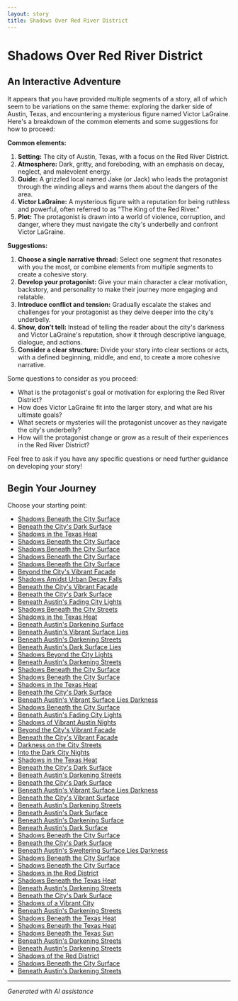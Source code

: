 ```yaml
---
layout: story
title: Shadows Over Red River District
---
```


# Shadows Over Red River District

## An Interactive Adventure

It appears that you have provided multiple segments of a story, all of which seem to be variations on the same theme: exploring the darker side of Austin, Texas, and encountering a mysterious figure named Victor LaGraine. Here's a breakdown of the common elements and some suggestions for how to proceed:

**Common elements:**

1. **Setting:** The city of Austin, Texas, with a focus on the Red River District.
2. **Atmosphere:** Dark, gritty, and foreboding, with an emphasis on decay, neglect, and malevolent energy.
3. **Guide:** A grizzled local named Jake (or Jack) who leads the protagonist through the winding alleys and warns them about the dangers of the area.
4. **Victor LaGraine:** A mysterious figure with a reputation for being ruthless and powerful, often referred to as "The King of the Red River."
5. **Plot:** The protagonist is drawn into a world of violence, corruption, and danger, where they must navigate the city's underbelly and confront Victor LaGraine.

**Suggestions:**

1. **Choose a single narrative thread:** Select one segment that resonates with you the most, or combine elements from multiple segments to create a cohesive story.
2. **Develop your protagonist:** Give your main character a clear motivation, backstory, and personality to make their journey more engaging and relatable.
3. **Introduce conflict and tension:** Gradually escalate the stakes and challenges for your protagonist as they delve deeper into the city's underbelly.
4. **Show, don't tell:** Instead of telling the reader about the city's darkness and Victor LaGraine's reputation, show it through descriptive language, dialogue, and actions.
5. **Consider a clear structure:** Divide your story into clear sections or acts, with a defined beginning, middle, and end, to create a more cohesive narrative.

Some questions to consider as you proceed:

* What is the protagonist's goal or motivation for exploring the Red River District?
* How does Victor LaGraine fit into the larger story, and what are his ultimate goals?
* What secrets or mysteries will the protagonist uncover as they navigate the city's underbelly?
* How will the protagonist change or grow as a result of their experiences in the Red River District?

Feel free to ask if you have any specific questions or need further guidance on developing your story!

## Begin Your Journey

Choose your starting point:

* [Shadows Beneath the City Surface](/stories/1)
* [Beneath the City's Dark Surface](/stories/10)
* [Shadows in the Texas Heat](/stories/11)
* [Shadows Beneath the City Surface](/stories/12)
* [Shadows Beneath the City Surface](/stories/13)
* [Shadows Beneath the City Surface](/stories/14)
* [Shadows Beneath the City Surface](/stories/15)
* [Beyond the City's Vibrant Facade](/stories/16)
* [Shadows Amidst Urban Decay Falls](/stories/17)
* [Beneath the City's Vibrant Facade](/stories/18)
* [Beneath the City's Dark Surface](/stories/19)
* [Beneath Austin's Fading City Lights](/stories/20)
* [Shadows Beneath the City Streets](/stories/21)
* [Shadows in the Texas Heat](/stories/22)
* [Beneath Austin's Darkening Surface](/stories/23)
* [Beneath Austin's Vibrant Surface Lies](/stories/24)
* [Beneath Austin's Darkening Streets](/stories/25)
* [Beneath Austin's Dark Surface Lies](/stories/26)
* [Shadows Beyond the City Lights](/stories/27)
* [Beneath Austin's Darkening Streets](/stories/28)
* [Shadows Beneath the City Surface](/stories/29)
* [Shadows Beneath the City Surface](/stories/30)
* [Shadows in the Texas Heat](/stories/31)
* [Beneath the City's Dark Surface](/stories/32)
* [Beneath Austin's Vibrant Surface Lies Darkness](/stories/33)
* [Shadows Beneath the City Surface](/stories/34)
* [Beneath Austin's Fading City Lights](/stories/35)
* [Shadows of Vibrant Austin Nights](/stories/36)
* [Beyond the City's Vibrant Facade](/stories/37)
* [Beneath the City's Vibrant Facade](/stories/38)
* [Darkness on the City Streets](/stories/39)
* [Into the Dark City Nights](/stories/40)
* [Shadows in the Texas Heat](/stories/41)
* [Beneath the City's Dark Surface](/stories/42)
* [Beneath Austin's Darkening Streets](/stories/43)
* [Beneath the City's Dark Surface](/stories/44)
* [Beneath Austin's Vibrant Surface Lies Darkness](/stories/45)
* [Beneath the City's Vibrant Surface](/stories/46)
* [Beneath Austin's Darkening Streets](/stories/47)
* [Beneath Austin's Dark Surface](/stories/48)
* [Beneath Austin's Darkening Surface](/stories/49)
* [Beneath Austin's Dark Surface](/stories/50)
* [Shadows Beneath the City Surface](/stories/51)
* [Beneath the City's Dark Surface](/stories/52)
* [Beneath Austin's Sweltering Surface Lies Darkness](/stories/53)
* [Shadows Beneath the City Surface](/stories/54)
* [Shadows Beneath the City Surface](/stories/55)
* [Shadows in the Red District](/stories/56)
* [Shadows Beneath the Texas Heat](/stories/57)
* [Beneath Austin's Darkening Streets](/stories/58)
* [Beneath the City's Dark Surface](/stories/59)
* [Shadows of a Vibrant City](/stories/60.JPG)
* [Beneath Austin's Darkening Streets](/stories/61.JPG)
* [Shadows Beneath the Texas Heat](/stories/62.JPG)
* [Shadows Beneath the Texas Heat](/stories/63.JPG)
* [Shadows Beneath the Texas Sun](/stories/64.JPG)
* [Beneath Austin's Darkening Streets](/stories/65)
* [Beneath Austin's Darkening Streets](/stories/66)
* [Shadows of the Red District](/stories/67)
* [Shadows Beneath the City Surface](/stories/68)
* [Beneath Austin's Darkening Streets](/stories/69)

---
*Generated with AI assistance*
